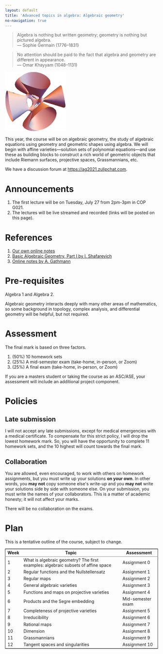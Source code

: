 ```yaml
---
layout: default
title: 'Advanced topics in algebra: Algebraic geometry'
no-navigation: true
---
```


<div class="intro">

> Algebra is nothing but written geometry; geometry is nothing but pictured algebra.  
> &#x2014; Sophie Germain (1776&#x2013;1831)

> No attention should be paid to the fact that algebra and geometry are different in appearance.  
> &#x2014; Omar Khayyam (1048&#x2013;1131)

![The Kummer quartic](K3.png)

</div>

This year, the course will be on algebraic geometry, the study of algebraic equations using geometry and geometric shapes using algebra.
We will begin with affine varieties&#x2014;solution sets of polynomial equations&#x2014;and use these as building blocks to construct a rich world of geometric objects that include Riemann surfaces, projective spaces, Grassmannians, etc.

We have a discussion forum at <https://ag2021.zulipchat.com>.


# Announcements

1.  The first lecture will be on Tuesday, July 27 from 2pm-3pm in COP G021.
2.  The lectures will be live streamed and recorded (links will be posted on this page).


# References

1.  [Our own online notes](https://deopurkar.github.io/teaching/ag2021/notes/)
2.  [Basic Algebraic Geometry, Part I by I. Shafarevich](https://link.springer.com/book/10.1007/978-3-642-37956-7)
3.  [Online notes by A. Gathmann](https://www.mathematik.uni-kl.de/~gathmann/class/alggeom-2002/alggeom-2002.pdf)


# Pre-requisites

Algebra 1 and Algebra 2.

Algebraic geometry interacts deeply with many other areas of mathematics, so some background in topology, complex analysis, and differential geometry will be helpful, but not required. 


# Assessment

The final mark is based on three factors.

1.  (50%) 10 homework sets
2.  (25%) A mid-semester exam (take-home, in-person, or Zoom)
3.  (25%) A final exam (take-home, in-person, or Zoom)

If you are a masters student or taking the course as an ASC/ASE, your assessment will include an additional project component.


# Policies


## Late submission

I will not accept any late submissions, except for medical emergencies with a medical certificate.
To compensate for this strict policy, I will drop the lowest homework mark. So, you will have the opportunity to complete 11 homework sets, and the 10 highest will count towards the final mark.


## Collaboration

You are allowed, even encouraged, to work with others on homework assignments, but you must write up your solutions **on your own**. In other words, you **may not** copy someone else's write-up and you **may not** write your solutions side by side with someone else. On your submission, you must write the names of your collaborators. This is a matter of academic honesty; it will not affect your marks. 

There will be no collaboration on the exams.


# Plan

This is a tentative outline of the course, subject to change.

<table border="2" cellspacing="0" cellpadding="6" rules="groups" frame="hsides">


<colgroup>
<col  class="org-right" />

<col  class="org-left" />

<col  class="org-left" />
</colgroup>
<thead>
<tr>
<th scope="col" class="org-right">Week</th>
<th scope="col" class="org-left">Topic</th>
<th scope="col" class="org-left">Assessment</th>
</tr>
</thead>

<tbody>
<tr>
<td class="org-right">1</td>
<td class="org-left">What is algebraic geometry? The first examples: algebraic subsets of affine space</td>
<td class="org-left">Assignment 0</td>
</tr>


<tr>
<td class="org-right">2</td>
<td class="org-left">Regular functions and the Nullstellensatz</td>
<td class="org-left">Assignment 1</td>
</tr>


<tr>
<td class="org-right">3</td>
<td class="org-left">Regular maps</td>
<td class="org-left">Assignment 2</td>
</tr>


<tr>
<td class="org-right">4</td>
<td class="org-left">General algebraic varieties</td>
<td class="org-left">Assignment 3</td>
</tr>


<tr>
<td class="org-right">5</td>
<td class="org-left">Functions and maps on projective varieties</td>
<td class="org-left">Assignment 4</td>
</tr>


<tr>
<td class="org-right">6</td>
<td class="org-left">Products and the Segre embedding</td>
<td class="org-left">Mid-semester exam</td>
</tr>


<tr>
<td class="org-right">7</td>
<td class="org-left">Completeness of projective varieties</td>
<td class="org-left">Assignment 5</td>
</tr>


<tr>
<td class="org-right">8</td>
<td class="org-left">Irreducibility</td>
<td class="org-left">Assignment 6</td>
</tr>


<tr>
<td class="org-right">9</td>
<td class="org-left">Rational maps</td>
<td class="org-left">Assignment 7</td>
</tr>


<tr>
<td class="org-right">10</td>
<td class="org-left">Dimension</td>
<td class="org-left">Assignment 8</td>
</tr>


<tr>
<td class="org-right">11</td>
<td class="org-left">Grassmannians</td>
<td class="org-left">Assignment 9</td>
</tr>


<tr>
<td class="org-right">12</td>
<td class="org-left">Tangent spaces and singularities</td>
<td class="org-left">Assignment 10</td>
</tr>
</tbody>
</table>


